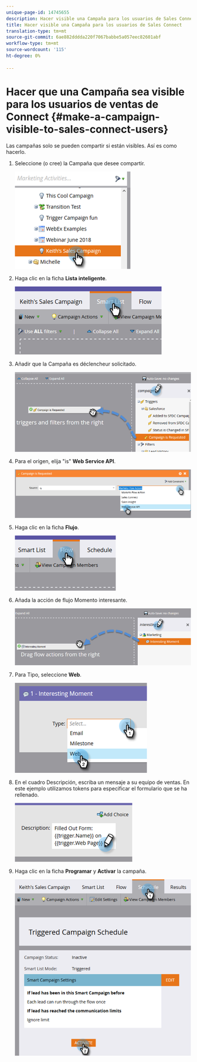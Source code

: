 ```yaml
---
unique-page-id: 14745655
description: Hacer visible una Campaña para los usuarios de Sales Connect - Documentos de marketing - Documentación del producto
title: Hacer visible una Campaña para los usuarios de Sales Connect
translation-type: tm+mt
source-git-commit: 6ae882dddda220f7067babbe5a057eec82601abf
workflow-type: tm+mt
source-wordcount: '115'
ht-degree: 0%

---
```



# Hacer que una Campaña sea visible para los usuarios de ventas de Connect {#make-a-campaign-visible-to-sales-connect-users}

Las campañas solo se pueden compartir si están visibles. Así es como hacerlo.

1. Seleccione (o cree) la Campaña que desee compartir.

   ![](assets/one.png)

1. Haga clic en la ficha **Lista inteligente**.

   ![](assets/two.png)

1. Añadir que la Campaña es déclencheur solicitado.

   ![](assets/three.png)

1. Para el origen, elija &quot;is&quot; **Web Service API**.

   ![](assets/4.png)

1. Haga clic en la ficha **Flujo**.

   ![](assets/five.png)

1. Añada la acción de flujo Momento interesante.

   ![](assets/six.png)

1. Para Tipo, seleccione **Web**.

   ![](assets/seven.png)

1. En el cuadro Descripción, escriba un mensaje a su equipo de ventas. En este ejemplo utilizamos tokens para especificar el formulario que se ha rellenado.

   ![](assets/eight.png)

1. Haga clic en la ficha **Programar** y **Activar** la campaña.

   ![](assets/nine.png)
